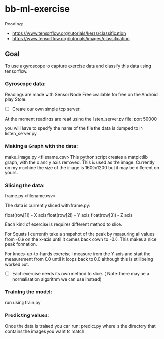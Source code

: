 # bb-ml-exercise
###
Reading:
- https://www.tensorflow.org/tutorials/keras/classification
- https://www.tensorflow.org/tutorials/images/classification
## Goal

To use a gyroscope to capture exercise data and classify this data using tensorflow.

### Gyroscope data:
Readings are made with Sensor Node Free available for free on the Android play Store.
- [ ] Create our own simple tcp server.

At the moment readings are read using the listen_server.py file: port 50000

you will have to specify the name of the file the data is dumped to in listen_server.py

### Making a Graph with the data:

make_image.py <filename.csv>
This python script creates a matplotlib graph, with the x and y axis removed. This is used as the image.
Currently on my machine the size of the image is 1600x1200 but it may be different on yours.

### Slicing the data:

frame.py <filename.csv>

The data is currently sliced with frame.py:

float(row[1]) - X axis
float(row[2]) - Y axis
float(row[3]) - Z axis

Each kind of exercise is requires different method to slice. 

For Squats I currently take a snapshot of the peak by measuring all values from -0.6 on the x-axis until it comes back down to -0.6. This makes a nice peak formation.

For knees-up-to-hands exercise I measure from the Y-axis and start the measurement from 0.0 until it loops back to 0.0 although this is still being worked out.

- [ ] Each exercise needs its own method to slice.
( Note: there may be a normalisation algorithm we can use instead)

### Training the model:

run using train.py

### Predicting values:

Once the data is trained you can run: predict.py <PathToDir> 
  where <PathToDir> is the directory that contains the images you want to match.
  


